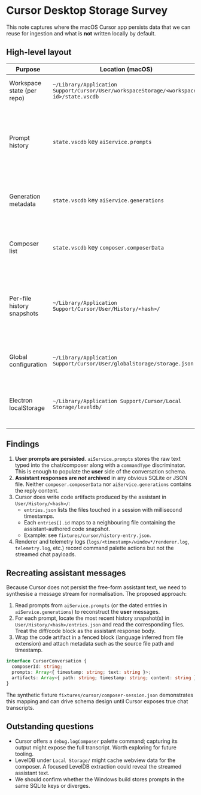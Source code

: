 # Cursor Desktop Storage Survey

This note captures where the macOS Cursor app persists data that we can reuse for ingestion and what is **not** written locally by default.

## High-level layout

| Purpose                    | Location (macOS)                                                                        | Notes                                                                                                      |
| -------------------------- | --------------------------------------------------------------------------------------- | ---------------------------------------------------------------------------------------------------------- |
| Workspace state (per repo) | `~/Library/Application Support/Cursor/User/workspaceStorage/<workspace-id>/state.vscdb` | SQLite DB following VS Code conventions                                                                    |
| Prompt history             | `state.vscdb` key `aiService.prompts`                                                   | JSON array `[{"text": "...", "commandType": 4}, ...]` where `commandType=4` marks free-form chat prompts   |
| Generation metadata        | `state.vscdb` key `aiService.generations`                                               | Optional array storing prompt UUIDs + timestamps (`type: "composer"`)                                      |
| Composer list              | `state.vscdb` key `composer.composerData`                                               | Tracks tab titles, IDs, and timestamps but **no message bodies**                                           |
| Per-file history snapshots | `~/Library/Application Support/Cursor/User/History/<hash>/`                             | Each directory contains `entries.json` + companion files (`*.py`, `*.ts`, etc.) that mirror generated code |
| Global configuration       | `~/Library/Application Support/Cursor/User/globalStorage/storage.json`                  | Mirrors VS Code `memento` data; no chat transcripts discovered                                             |
| Electron localStorage      | `~/Library/Application Support/Cursor/Local Storage/leveldb/`                           | LevelDB with environment metadata; no reproducible chat payloads observed                                  |

## Findings

1. **User prompts are persisted**. `aiService.prompts` stores the raw text typed into the chat/composer along with a `commandType` discriminator. This is enough to populate the **user** side of the conversation schema.
2. **Assistant responses are _not_ archived** in any obvious SQLite or JSON file. Neither `composer.composerData` nor `aiService.generations` contains the reply content.
3. Cursor does write code artifacts produced by the assistant in `User/History/<hash>/`:
   - `entries.json` lists the files touched in a session with millisecond timestamps.
   - Each `entries[].id` maps to a neighbouring file containing the assistant-authored code snapshot.
   - Example: see `fixtures/cursor/history-entry.json`.
4. Renderer and telemetry logs (`logs/<timestamp>/window*/renderer.log`, `telemetry.log`, etc.) record command palette actions but not the streamed chat payloads.

## Recreating assistant messages

Because Cursor does not persist the free-form assistant text, we need to synthesise a message stream for normalisation. The proposed approach:

1. Read prompts from `aiService.prompts` (or the dated entries in `aiService.generations`) to reconstruct the **user** messages.
2. For each prompt, locate the most recent history snapshot(s) in `User/History/<hash>/entries.json` and read the corresponding files. Treat the diff/code block as the assistant response body.
3. Wrap the code artifact in a fenced block (language inferred from file extension) and attach metadata such as the source file path and timestamp.

```ts
interface CursorConversation {
  composerId: string;
  prompts: Array<{ timestamp: string; text: string }>;
  artifacts: Array<{ path: string; timestamp: string; content: string }>;
}
```

The synthetic fixture `fixtures/cursor/composer-session.json` demonstrates this mapping and can drive schema design until Cursor exposes true chat transcripts.

## Outstanding questions

- Cursor offers a `debug.logComposer` palette command; capturing its output might expose the full transcript. Worth exploring for future tooling.
- LevelDB under `Local Storage/` might cache webview data for the composer. A focused LevelDB extraction could reveal the streamed assistant text.
- We should confirm whether the Windows build stores prompts in the same SQLite keys or diverges.
